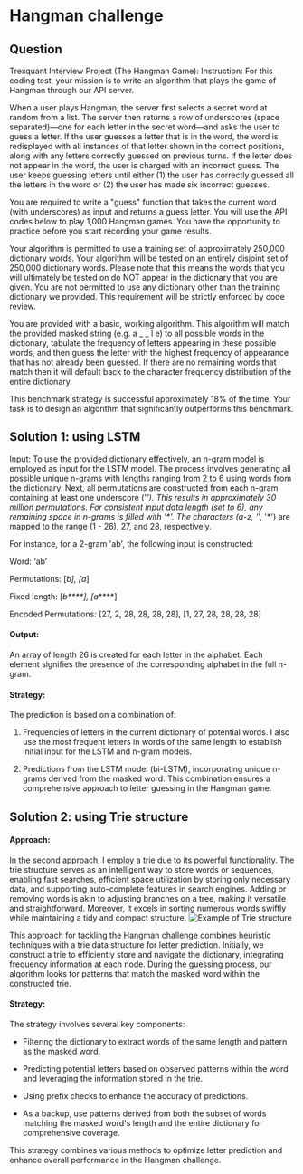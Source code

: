 # Hangman challenge

## Question
Trexquant Interview Project (The Hangman Game):
Instruction:
For this coding test, your mission is to write an algorithm that plays the game of Hangman through our API server.

When a user plays Hangman, the server first selects a secret word at random from a list. The server then returns a row of underscores (space separated)—one for each letter in the secret word—and asks the user to guess a letter. If the user guesses a letter that is in the word, the word is redisplayed with all instances of that letter shown in the correct positions, along with any letters correctly guessed on previous turns. If the letter does not appear in the word, the user is charged with an incorrect guess. The user keeps guessing letters until either (1) the user has correctly guessed all the letters in the word or (2) the user has made six incorrect guesses.

You are required to write a "guess" function that takes the current word (with underscores) as input and returns a guess letter. You will use the API codes below to play 1,000 Hangman games. You have the opportunity to practice before you start recording your game results.

Your algorithm is permitted to use a training set of approximately 250,000 dictionary words. Your algorithm will be tested on an entirely disjoint set of 250,000 dictionary words. Please note that this means the words that you will ultimately be tested on do NOT appear in the dictionary that you are given. You are not permitted to use any dictionary other than the training dictionary we provided. This requirement will be strictly enforced by code review.

You are provided with a basic, working algorithm. This algorithm will match the provided masked string (e.g. a _ _ l e) to all possible words in the dictionary, tabulate the frequency of letters appearing in these possible words, and then guess the letter with the highest frequency of appearance that has not already been guessed. If there are no remaining words that match then it will default back to the character frequency distribution of the entire dictionary.

This benchmark strategy is successful approximately 18% of the time. Your task is to design an algorithm that significantly outperforms this benchmark.

## Solution 1: using LSTM 
Input:
To use the provided dictionary effectively, an n-gram model is employed as input for the LSTM model. The process involves generating all possible unique n-grams with lengths ranging
from 2 to 6 using words from the dictionary. Next, all permutations are constructed from each n-gram containing at least one underscore ('_'). This results in approximately 30 million
permutations. For consistent input data length (set to 6), any remaining space in n-grams is filled with '*'. The characters (a-z, '_', '*') are mapped to the range (1 - 26), 27, and 28, respectively. 

For instance, for a 2-gram 'ab', the following input is constructed:

Word: ‘ab’

Permutations: [_b], [a_]

Fixed length: [_b****], [a_****]

Encoded Permutations: [27, 2, 28, 28, 28, 28], [1, 27, 28, 28, 28, 28]

#### Output:

An array of length 26 is created for each letter in the alphabet. Each element signifies the presence of the corresponding alphabet in the full n-gram.

#### Strategy:
The prediction is based on a combination of:

1. Frequencies of letters in the current dictionary of potential words. I also use the most frequent letters in words of the same length to establish initial input for the LSTM and n-gram models.

2. Predictions from the LSTM model (bi-LSTM), incorporating unique n-grams derived from the masked word. This combination ensures a comprehensive approach to letter guessing in the Hangman game.

## Solution 2: using Trie structure

#### Approach:
In the second approach, I employ a trie due to its powerful functionality. The trie structure serves as an intelligent way to store words or sequences, enabling fast searches, efficient space utilization by storing only necessary data, and supporting auto-complete features in search engines. Adding or removing words is akin to adjusting branches on a tree, making it versatile and straightforward. Moreover, it excels in sorting numerous words swiftly while maintaining a tidy and compact structure.
![Example of Trie structure]([image_url](https://github.com/aghalandar/Hangman_solution/blob/63e5ce3001856bc66795a4dba1d4a5507d6e89b6/Trie_example.svg.png))

This approach for tackling the Hangman challenge combines heuristic techniques with a trie data structure for letter prediction. Initially, we construct a trie to efficiently store and navigate the dictionary, integrating frequency information at each node. During the guessing process, our algorithm looks for patterns that match the masked word within the constructed trie.

#### Strategy:  
The strategy involves several key components:

* Filtering the dictionary to extract words of the same length and pattern as the masked word.

* Predicting potential letters based on observed patterns within the word and leveraging the information stored in the trie.

* Using prefix checks to enhance the accuracy of predictions.

* As a backup, use patterns derived from both the subset of words matching the masked word's length and the entire dictionary for comprehensive coverage.

This strategy combines various methods to optimize letter prediction and enhance overall performance in the Hangman challenge.


